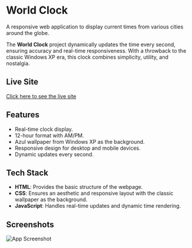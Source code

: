 
# World Clock

A responsive web application to display current times from various cities around the globe.

The **World Clock** project dynamically updates the time every second, ensuring accuracy and real-time responsiveness. With a throwback to the classic Windows XP era, this clock combines simplicity, utility, and nostalgia.
## Live Site

[Click here to see the live site](https://sohamdarekar.github.io/world-clock/)





## Features

- Real-time clock display.
- 12-hour format with AM/PM.
- Azul wallpaper from Windows XP as the background.
- Responsive design for desktop and mobile devices.
- Dynamic updates every second.


## Tech Stack

- **HTML**: Provides the basic structure of the webpage.
- **CSS**: Ensures an aesthetic and responsive layout with the classic wallpaper as the background.
- **JavaScript**: Handles real-time updates and dynamic time rendering.


## Screenshots

![App Screenshot](assets/screenshot.png)


